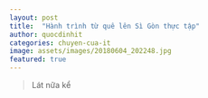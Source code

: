 ```yaml
---
layout: post
title:  "Hành trình từ quê lên Sì Gòn thực tập"
author: quocdinhit
categories: chuyen-cua-it
image: assets/images/20180604_202248.jpg
featured: true
---
```


> Lát nữa kể